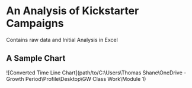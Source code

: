 # An Analysis of Kickstarter Campaigns
Contains raw data and Initial Analysis in Excel
## A Sample Chart
![Converted Time Line Chart](path/to/C:\Users\Thomas Shane\OneDrive - Growth Period\Profile\Desktop\GW Class Work\Module 1)
